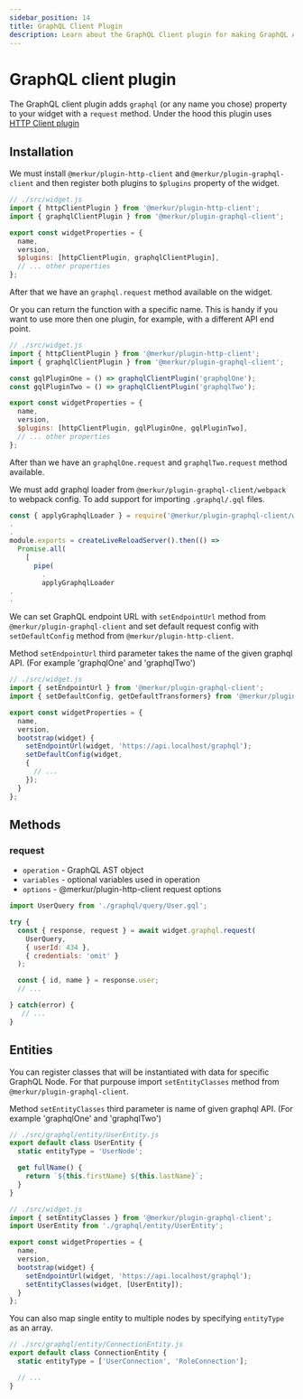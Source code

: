 ```yaml
---
sidebar_position: 14
title: GraphQL Client Plugin
description: Learn about the GraphQL Client plugin for making GraphQL API requests in Merkur
---
```


# GraphQL client plugin

The GraphQL client plugin adds `graphql` (or any name you chose) property to your widget with a `request` method. Under the hood this plugin uses [HTTP Client plugin](/docs/http-client-plugin)

## Installation

We must install `@merkur/plugin-http-client` and `@merkur/plugin-graphql-client` and then register both plugins to `$plugins` property of the widget.

```javascript
// ./src/widget.js
import { httpClientPlugin } from '@merkur/plugin-http-client';
import { graphqlClientPlugin } from '@merkur/plugin-graphql-client';

export const widgetProperties = {
  name,
  version,
  $plugins: [httpClientPlugin, graphqlClientPlugin],
  // ... other properties
};
```

After that we have an `graphql.request` method available on the widget.

Or you can return the function with a specific name. This is handy if you want to use more then one plugin, for example, with a different API end point.


```javascript
// ./src/widget.js
import { httpClientPlugin } from '@merkur/plugin-http-client';
import { graphqlClientPlugin } from '@merkur/plugin-graphql-client';

const gqlPluginOne = () => graphqlClientPlugin('graphqlOne');
const gqlPluginTwo = () => graphqlClientPlugin('graphqlTwo');

export const widgetProperties = {
  name,
  version,
  $plugins: [httpClientPlugin, gqlPluginOne, gqlPluginTwo],
  // ... other properties
};
```

After than we have an `graphqlOne.request` and `graphqlTwo.request` method available.

We must add graphql loader from `@merkur/plugin-graphql-client/webpack` to webpack config. To add support for importing `.graphql/.gql` files.

```javascript
const { applyGraphqlLoader } = require('@merkur/plugin-graphql-client/webpack');
.
.
module.exports = createLiveReloadServer().then(() =>
  Promise.all(
    [
      pipe(
        .
        applyGraphqlLoader
.
.
```

We can set GraphQL endpoint URL with `setEndpointUrl` method from `@merkur/plugin-graphql-client` and set default request config with `setDefaultConfig` method from `@merkur/plugin-http-client`.

Method `setEndpointUrl` third parameter takes the name of the given graphql API. (For example 'graphqlOne' and 'graphqlTwo')

```javascript
// ./src/widget.js
import { setEndpointUrl } from '@merkur/plugin-graphql-client';
import { setDefaultConfig, getDefaultTransformers} from '@merkur/plugin-http-client';

export const widgetProperties = {
  name,
  version,
  bootstrap(widget) {
    setEndpointUrl(widget, 'https://api.localhost/graphql');
    setDefaultConfig(widget,
    {
      // ...
    });
  }
};
```

## Methods

### request

- `operation` - GraphQL AST object
- `variables` - optional variables used in operation
- `options` - @merkur/plugin-http-client request options


```javascript
import UserQuery from './graphql/query/User.gql';

try {
  const { response, request } = await widget.graphql.request(
    UserQuery,
    { userId: 434 },
    { credentials: 'omit' }
  );

  const { id, name } = response.user;
  // ...

} catch(error) {
   // ...
}
```

## Entities

You can register classes that will be instantiated with data for specific GraphQL Node. For that purpouse import `setEntityClasses` method from `@merkur/plugin-graphql-client`.

Method `setEntityClasses` third parameter is name of given graphql API. (For example 'graphqlOne' and 'graphqlTwo')

```javascript
// ./src/graphql/entity/UserEntity.js
export default class UserEntity {
  static entityType = 'UserNode';

  get fullName() {
    return `${this.firstName} ${this.lastName}`;
  }
}
```

```javascript
// ./src/widget.js
import { setEntityClasses } from '@merkur/plugin-graphql-client';
import UserEntity from './graphql/entity/UserEntity';

export const widgetProperties = {
  name,
  version,
  bootstrap(widget) {
    setEndpointUrl(widget, 'https://api.localhost/graphql');
    setEntityClasses(widget, [UserEntity]);
  }
};
```

You can also map single entity to multiple nodes by specifying `entityType` as an array.

```javascript
// ./src/graphql/entity/ConnectionEntity.js
export default class ConnectionEntity {
  static entityType = ['UserConnection', 'RoleConnection'];

  // ...
}
```
